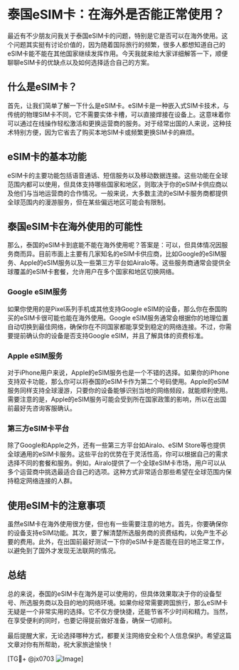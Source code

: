 # 泰国eSIM卡：在海外是否能正常使用？

最近有不少朋友问我关于泰国eSIM卡的问题，特别是它是否可以在海外使用。这个问题其实挺有讨论价值的，因为随着国际旅行的频繁，很多人都想知道自己的eSIM卡能不能在其他国家继续发挥作用。今天我就来给大家详细解答一下，顺便聊聊eSIM卡的优缺点以及如何选择适合自己的方案。

## 什么是eSIM卡？

首先，让我们简单了解一下什么是eSIM卡。eSIM卡是一种嵌入式SIM卡技术，与传统的物理SIM卡不同，它不需要实体卡槽，可以直接焊接在设备上。这意味着你可以通过在线操作轻松激活和更换运营商的服务。对于经常出国的人来说，这种技术特别方便，因为它省去了购买本地SIM卡或频繁更换SIM卡的麻烦。

## eSIM卡的基本功能

eSIM卡的主要功能包括语音通话、短信服务以及移动数据连接。这些功能在全球范围内都可以使用，但具体支持哪些国家和地区，则取决于你的eSIM卡供应商以及他们与当地运营商的合作情况。一般来说，大多数主流的eSIM卡服务商都提供全球范围内的漫游服务，但在某些偏远地区可能会有限制。

## 泰国eSIM卡在海外使用的可能性

那么，泰国的eSIM卡到底能不能在海外使用呢？答案是：可以，但具体情况因服务商而异。目前市面上主要有几家知名的eSIM卡供应商，比如Google的eSIM服务、Apple的eSIM服务以及一些第三方平台如Airalo等。这些服务商通常会提供全球覆盖的eSIM卡套餐，允许用户在多个国家和地区切换网络。

### Google eSIM服务

如果你使用的是Pixel系列手机或其他支持Google eSIM的设备，那么你在泰国购买的eSIM卡很可能也能在海外使用。Google eSIM服务通常会根据你的地理位置自动切换到最佳网络，确保你在不同国家都能享受到稳定的网络连接。不过，你需要提前确认你的设备是否支持Google eSIM，并且了解具体的资费标准。

### Apple eSIM服务

对于iPhone用户来说，Apple的eSIM服务也是一个不错的选择。如果你的iPhone支持双卡功能，那么你可以将泰国的eSIM卡作为第二个号码使用。Apple的eSIM服务同样支持全球漫游，只要你的设备能够识别当地的网络频段，就能顺利使用。需要注意的是，Apple的eSIM服务可能会受到所在国家政策的影响，所以在出国前最好先咨询客服确认。

### 第三方eSIM卡平台

除了Google和Apple之外，还有一些第三方平台如Airalo、eSIM Store等也提供全球通用的eSIM卡服务。这些平台的优势在于灵活性高，你可以根据自己的需求选择不同的套餐和服务。例如，Airalo提供了一个全球eSIM卡市场，用户可以从多个运营商中挑选最适合自己的选项。这种方式非常适合那些希望在全球范围内保持稳定网络连接的人群。

## 使用eSIM卡的注意事项

虽然eSIM卡在海外使用很方便，但也有一些需要注意的地方。首先，你要确保你的设备支持eSIM功能。其次，要了解清楚所选服务商的资费结构，以免产生不必要的费用。此外，在出国前最好测试一下你的eSIM卡是否能在目的地正常工作，以避免到了国外才发现无法联网的情况。

## 总结

总的来说，泰国的eSIM卡在海外是可以使用的，但具体效果取决于你的设备型号、所选服务商以及目的地的网络环境。如果你经常需要跨国旅行，那么eSIM卡无疑是一个非常实用的选择。它不仅方便快捷，还能节省不少时间和精力。当然，在享受便利的同时，也要记得提前做好准备，确保一切顺利。

最后提醒大家，无论选择哪种方式，都要关注网络安全和个人信息保护。希望这篇文章对你有所帮助，祝大家旅途愉快！

[TG💪+ @jx0703 ![Image](https://github.com/user-attachments/assets/dbca1d08-cadb-493c-b0ec-ad6f7a83f270)]